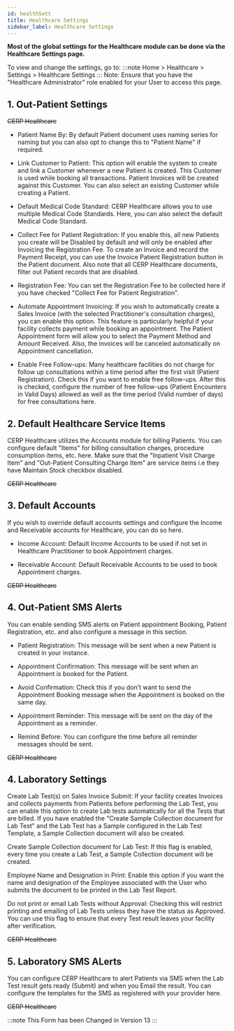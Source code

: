 ```yaml
---
id: healthSett
title: Healthcare Settings
sidebar_label: Healthcare Settings
---
```


**Most of the global settings for the Healthcare module can be done via the Healthcare Settings page.**

To view and change the settings, go to:
:::note
Home > Healthcare > Settings > Healthcare Settings
:::
Note: Ensure that you have the "Healthcare Administrator" role enabled for your User to access this page.

## 1. Out-Patient Settings

~~CERP Healthcare~~

- Patient Name By: By default Patient document uses naming series for naming but you can also opt to change this to "Patient Name" if required.

- Link Customer to Patient: This option will enable the system to create and link a Customer whenever a new Patient is created. This Customer is used while booking all transactions. Patient Invoices will be created against this Customer. You can also select an existing Customer while creating a Patient.

- Default Medical Code Standard: CERP Healthcare allows you to use multiple Medical Code Standards. Here, you can also select the default Medical Code Standard.

- Collect Fee for Patient Registration: If you enable this, all new Patients you create will be Disabled by default and will only be enabled after Invoicing the Registration Fee. To create an Invoice and record the Payment Receipt, you can use the Invoice Patient Registration button in the Patient document. Also note that all CERP Healthcare documents, filter out Patient records that are disabled.

- Registration Fee: You can set the Registration Fee to be collected here if you have checked "Collect Fee for Patient Registration".

- Automate Appointment Invoicing: If you wish to automatically create a Sales Invoice (with the selected Practitioner's consultation charges), you can enable this option. This feature is particularly helpful if your facility collects payment while booking an appointment. The Patient Appointment form will allow you to select the Payment Method and Amount Received. Also, the invoices will be canceled automatically on Appointment cancellation.

- Enable Free Follow-ups: Many healthcare facilities do not charge for follow up consultations within a time period after the first visit (Patient Registration). Check this if you want to enable free follow-ups. After this is checked, configure the number of free follow-ups (Patient Encounters in Valid Days) allowed as well as the time period (Valid number of days) for free consultations here.

## 2. Default Healthcare Service Items

CERP Healthcare utilizes the Accounts module for billing Patients. You can configure default "Items" for billing consultation charges, procedure consumption items, etc. here. Make sure that the "Inpatient Visit Charge Item" and "Out-Patient Consulting Charge Item" are service items i.e they have Maintain Stock checkbox disabled.

~~CERP Healthcare~~

## 3. Default Accounts

If you wish to override default accounts settings and configure the Income and Receivable accounts for Healthcare, you can do so here.

- Income Account: Default Income Accounts to be used if not set in Healthcare Practitioner to book Appointment charges.

- Receivable Account: Default Receivable Accounts to be used to book Appointment charges.

~~CERP Healthcare~~

## 4. Out-Patient SMS Alerts

You can enable sending SMS alerts on Patient appointment Booking, Patient Registration, etc. and also configure a message in this section.

- Patient Registration: This message will be sent when a new Patient is created in your instance.

- Appointment Confirmation: This message will be sent when an Appointment is booked for the Patient.

- Avoid Confirmation: Check this if you don't want to send the Appointment Booking message when the Appointment is booked on the same day.

- Appointment Reminder: This message will be sent on the day of the Appointment as a reminder.

- Remind Before: You can configure the time before all reminder messages should be sent.

~~CERP Healthcare~~

## 4. Laboratory Settings

Create Lab Test(s) on Sales Invoice Submit: If your facility creates Invoices and collects payments from Patients before performing the Lab Test, you can enable this option to create Lab tests automatically for all the Tests that are billed. If you have enabled the "Create Sample Collection document for Lab Test" and the Lab Test has a Sample configured in the Lab Test Template, a Sample Collection document will also be created.

Create Sample Collection document for Lab Test: If this flag is enabled, every time you create a Lab Test, a Sample Collection document will be created.

Employee Name and Designation in Print: Enable this option if you want the name and designation of the Employee associated with the User who submits the document to be printed in the Lab Test Report.

Do not print or email Lab Tests without Approval: Checking this will restrict printing and emailing of Lab Tests unless they have the status as Approved. You can use this flag to ensure that every Test result leaves your facility after verification.

~~CERP Healthcare~~

## 5. Laboratory SMS ALerts

You can configure CERP Healthcare to alert Patients via SMS when the Lab Test result gets ready (Submit) and when you Email the result. You can configure the templates for the SMS as registered with your provider here.

~~CERP Healthcare~~

:::note
This Form has been Changed in Version 13
:::

